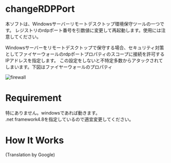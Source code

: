 # changeRDPPort

本ソフトは、Windowsサーバーリモートデスクトップ環境保守ツールの一つです。
レジストリのrdpポート番号を引数値に変更して再起動します。使用には注意してください。

Windowsサーバーをリモートデスクトップで保守する場合、セキュリティ対策としてファイヤーウォールのrdpポートプロパティのスコープに接続を許可するIPアドレスを指定します。
この設定をしないと不特定多数からアタックされてしまいます。下図はファイヤーウォールのプロパティ

![firewall](https://github.com/user-attachments/assets/4db719c9-4dc6-4799-a75b-8f36291d9cc1)


# Requirement
特にありません。windowsであれば動きます。  
.net framework4.8を指定しているので適宜変更してください。  

# How It Works







(Translation by Google)

